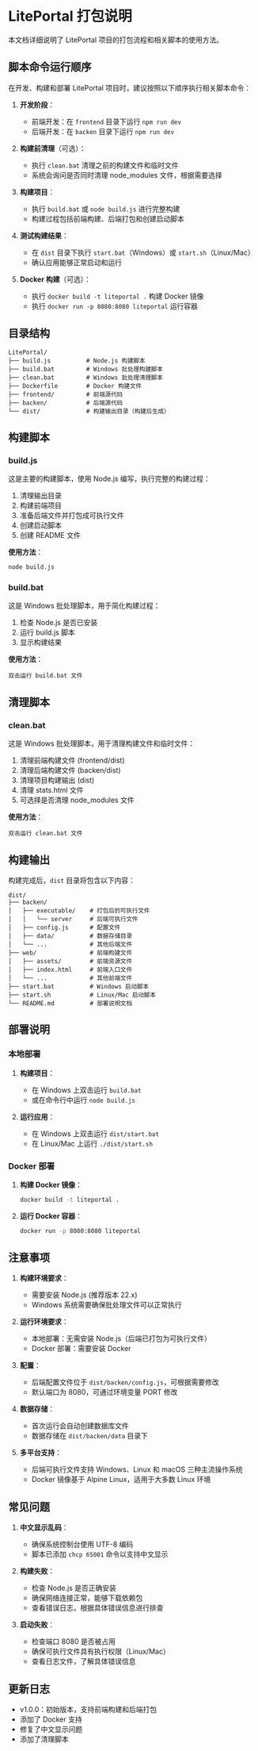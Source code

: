 # LitePortal 打包说明

本文档详细说明了 LitePortal 项目的打包流程和相关脚本的使用方法。

## 脚本命令运行顺序

在开发、构建和部署 LitePortal 项目时，建议按照以下顺序执行相关脚本命令：

1. **开发阶段**：
   - 前端开发：在 `frontend` 目录下运行 `npm run dev`
   - 后端开发：在 `backen` 目录下运行 `npm run dev`

2. **构建前清理**（可选）：
   - 执行 `clean.bat` 清理之前的构建文件和临时文件
   - 系统会询问是否同时清理 node_modules 文件，根据需要选择

3. **构建项目**：
   - 执行 `build.bat` 或 `node build.js` 进行完整构建
   - 构建过程包括前端构建、后端打包和创建启动脚本

4. **测试构建结果**：
   - 在 `dist` 目录下执行 `start.bat`（Windows）或 `start.sh`（Linux/Mac）
   - 确认应用能够正常启动和运行

5. **Docker 构建**（可选）：
   - 执行 `docker build -t liteportal .` 构建 Docker 镜像
   - 执行 `docker run -p 8080:8080 liteportal` 运行容器

## 目录结构

```
LitePortal/
├── build.js          # Node.js 构建脚本
├── build.bat         # Windows 批处理构建脚本
├── clean.bat         # Windows 批处理清理脚本
├── Dockerfile        # Docker 构建文件
├── frontend/         # 前端源代码
├── backen/           # 后端源代码
└── dist/             # 构建输出目录（构建后生成）
```

## 构建脚本

### build.js

这是主要的构建脚本，使用 Node.js 编写，执行完整的构建过程：

1. 清理输出目录
2. 构建前端项目
3. 准备后端文件并打包成可执行文件
4. 创建启动脚本
5. 创建 README 文件

**使用方法**：
```bash
node build.js
```

### build.bat

这是 Windows 批处理脚本，用于简化构建过程：

1. 检查 Node.js 是否已安装
2. 运行 build.js 脚本
3. 显示构建结果

**使用方法**：
```
双击运行 build.bat 文件
```

## 清理脚本

### clean.bat

这是 Windows 批处理脚本，用于清理构建文件和临时文件：

1. 清理前端构建文件 (frontend/dist)
2. 清理后端构建文件 (backen/dist)
3. 清理项目构建输出 (dist)
4. 清理 stats.html 文件
5. 可选择是否清理 node_modules 文件

**使用方法**：
```
双击运行 clean.bat 文件
```

## 构建输出

构建完成后，`dist` 目录将包含以下内容：

```
dist/
├── backen/
│   ├── executable/    # 打包后的可执行文件
│   │   └── server     # 后端可执行文件
│   ├── config.js      # 配置文件
│   ├── data/          # 数据存储目录
│   └── ...            # 其他后端文件
├── web/               # 前端构建文件
│   ├── assets/        # 前端资源文件
│   ├── index.html     # 前端入口文件
│   └── ...            # 其他前端文件
├── start.bat          # Windows 启动脚本
├── start.sh           # Linux/Mac 启动脚本
└── README.md          # 部署说明文档
```

## 部署说明

### 本地部署

1. **构建项目**：
   - 在 Windows 上双击运行 `build.bat`
   - 或在命令行中运行 `node build.js`

2. **运行应用**：
   - 在 Windows 上双击运行 `dist/start.bat`
   - 在 Linux/Mac 上运行 `./dist/start.sh`

### Docker 部署

1. **构建 Docker 镜像**：
   ```bash
   docker build -t liteportal .
   ```

2. **运行 Docker 容器**：
   ```bash
   docker run -p 8080:8080 liteportal
   ```

## 注意事项

1. **构建环境要求**：
   - 需要安装 Node.js (推荐版本 22.x)
   - Windows 系统需要确保批处理文件可以正常执行

2. **运行环境要求**：
   - 本地部署：无需安装 Node.js（后端已打包为可执行文件）
   - Docker 部署：需要安装 Docker

3. **配置**：
   - 后端配置文件位于 `dist/backen/config.js`，可根据需要修改
   - 默认端口为 8080，可通过环境变量 PORT 修改

4. **数据存储**：
   - 首次运行会自动创建数据库文件
   - 数据存储在 `dist/backen/data` 目录下

5. **多平台支持**：
   - 后端可执行文件支持 Windows、Linux 和 macOS 三种主流操作系统
   - Docker 镜像基于 Alpine Linux，适用于大多数 Linux 环境

## 常见问题

1. **中文显示乱码**：
   - 确保系统控制台使用 UTF-8 编码
   - 脚本已添加 `chcp 65001` 命令以支持中文显示

2. **构建失败**：
   - 检查 Node.js 是否正确安装
   - 确保网络连接正常，能够下载依赖包
   - 查看错误日志，根据具体错误信息进行排查

3. **启动失败**：
   - 检查端口 8080 是否被占用
   - 确保可执行文件具有执行权限（Linux/Mac）
   - 查看日志文件，了解具体错误信息

## 更新日志

- v1.0.0：初始版本，支持前端构建和后端打包
- 添加了 Docker 支持
- 修复了中文显示问题
- 添加了清理脚本

